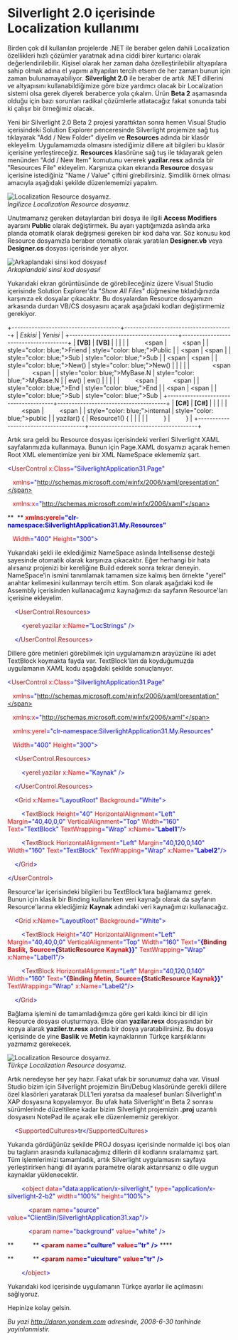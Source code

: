 # Silverlight 2.0 içerisinde Localization kullanımı
Birden çok dil kullanılan projelerde .NET ile beraber gelen dahili
Localization özellikleri hızlı çözümler yaratmak adına ciddi birer
kurtarıcı olarak değerlendirilebilir. Kişisel olarak her zaman daha
özelleştirilebilir altyapılara sahip olmak adına el yapımı altyapıları
tercih etsem de her zaman bunun için zaman bulunamayabiliyor.
**Silverlight 2.0** ile beraber de artık .NET dillerini ve altyapısını
kullanabildiğimize göre bize yardımcı olacak bir Localization sistemi
olsa gerek diyerek beraberce yola çıkalım. Ürün **Beta 2** aşamasında
olduğu için bazı sorunları radikal çözümlerle atlatacağız fakat sonunda
tabi ki çalışır bir örneğimiz olacak.

Yeni bir Silverlight 2.0 Beta 2 projesi yarattıktan sonra hemen Visual
Studio içerisindeki Solution Explorer penceresinde Silverlight projemize
sağ tuş tıklayarak "Add / New Folder" diyelim ve **Resources** adında
bir klasör ekleyelim. Uygulamamızda olmasını istediğimiz dillere ait
bilgileri bu klasör içerisine yerleştireceğiz. **Resources** klasörüne
sağ tuş ile tıklayarak gelen menünden "Add / New Item" komutunu vererek
**yazilar.resx** adında bir "Resources File" ekleyelim. Karşınıza çıkan
ekranda **Resource** dosyası içerisine istediğiniz "Name / Value"
çiftini girebilirsiniz. Şimdilik örnek olması amacıyla aşağıdaki şekilde
düzenlememizi yapalım.

![Localization Resource
dosyamız.](media/Silverlight_2_0_icerisinde_Localization_kullanimi/29062008_3.png)\
 *İngilizce Localization Resource dosyamız.*

Unutmamanız gereken detaylardan biri dosya ile ilgili **Access
Modifiers** ayarsını **Public** olarak değiştirmek. Bu ayarı
yaptığımızda aslında arka planda otomatik olarak değişmesi gereken bir
kod daha var. Söz konusu kod Resource dosyamızla beraber otomatik olarak
yaratılan **Designer.vb** veya **Designer.cs** dosyası içerisinde yer
alıyor.

![Arkaplandaki sinsi kod
dosyası!](media/Silverlight_2_0_icerisinde_Localization_kullanimi/29062008_2.png)\
*Arkaplandaki sinsi kod dosyası!*

Yukarıdaki ekran görüntüsünde de görebileceğiniz üzere Visual Studio
içerisinde Solution Explorer'da "*Show All Files*" düğmesine
tıkladığınızda karşınıza ek dosyalar çıkacaktır. Bu dosyalardan Resource
dosyamızın arkasında durdan VB/CS dosyasını açarak aşağıdaki kodları
değiştirmemiz gerekiyor.

+--------------------------------------+--------------------------------------+
| *Eskisi*                             | *Yenisi*                             |
+--------------------------------------+--------------------------------------+
| **[VB]**                             | **[VB]**                             |
|                                      |                                      |
|         <span                        |         <span                        |
| style="color: blue;">Friend</span>   | style="color: blue;">Public</span>   |
| <span                                | <span                                |
| style="color: blue;">Sub</span>      | style="color: blue;">Sub</span>      |
| <span                                | <span                                |
| style="color: blue;">New</span>()    | style="color: blue;">New</span>()    |
|                                      |                                      |
|             <span                    |             <span                    |
| style="color: blue;">MyBase</span>.N | style="color: blue;">MyBase</span>.N |
| ew()                                 | ew()                                 |
|                                      |                                      |
|         <span                        |         <span                        |
| style="color: blue;">End</span>      | style="color: blue;">End</span>      |
| <span                                | <span                                |
| style="color: blue;">Sub</span>      | style="color: blue;">Sub</span>      |
+--------------------------------------+--------------------------------------+
| **[C\#]**                            | **[C\#]**                            |
|                                      |                                      |
|         <span                        |         <span                        |
| style="color: blue;">internal</span> | style="color: blue;">public</span>   |
| yazilar() {                          | Resource1() {                        |
|                                      |                                      |
|         }                            |         }                            |
+--------------------------------------+--------------------------------------+

Artık sıra geldi bu Resource dosyası içerisindeki verileri Silverlight
XAML sayfalarımızda kullanmaya. Bunun için Page.XAML dosyamızı açarak
hemen Root XML elementimize yeni bir XML NameSpace eklememiz şart.

<span style="color: blue;">\<</span><span
style="color: #a31515;">UserControl</span><span style="color: red;">
x</span><span style="color: blue;">:</span><span
style="color: red;">Class</span><span
style="color: blue;">="SilverlightApplication31.Page"</span>

   <span style="color: red;"> xmlns</span><span
style="color: blue;">="http://schemas.microsoft.com/winfx/2006/xaml/presentation"</span>

   <span style="color: red;"> xmlns</span><span
style="color: blue;">:</span><span style="color: red;">x</span><span
style="color: blue;">="http://schemas.microsoft.com/winfx/2006/xaml"</span>

**  ** <span style="color: red;"> **xmlns**</span>**:<span
style="color: red;">yerel</span><span
style="color: blue;">="clr-namespace:SilverlightApplication31.My.Resources"</span>**

   <span style="color: red;"> Width</span><span
style="color: blue;">="400"</span><span style="color: red;">
Height</span><span style="color: blue;">="300"\></span>

Yukarıdaki şekli ile eklediğimiz NameSpace aslında Intellisense desteği
sayesinde otomatik olarak karşınıza çıkacaktır. Eğer herhangi bir hata
alırsanız projenizi bir kereliğine Build ederek sonra tekrar deneyin.
NameSpace'in ismini tanımlamak tamamen size kalmış ben örnekte "yerel"
anahtar kelimesini kullanmayı tercih ettim. Son olarak aşağıdaki kod ile
Assembly içerisinden kullanacağımız kaynağımızı da sayfanın
Resource'ları içerisine ekleyelim.

<span style="color: #a31515;">    </span><span
style="color: blue;">\<</span><span
style="color: #a31515;">UserControl.Resources</span><span
style="color: blue;">\></span>

<span style="color: #a31515;">        </span><span
style="color: blue;">\<</span><span
style="color: #a31515;">yerel</span><span
style="color: blue;">:</span><span
style="color: #a31515;">yazilar</span><span style="color: red;">
x</span><span style="color: blue;">:</span><span
style="color: red;">Name</span><span style="color: blue;">="LocStrings"
/\></span>

<span style="color: #a31515;">    </span><span
style="color: blue;">\</</span><span
style="color: #a31515;">UserControl.Resources</span><span
style="color: blue;">\></span>

Dillere göre metinleri görebilmek için uygulamamızın arayüzüne iki adet
TextBlock koymakta fayda var. TextBlock'ları da koyduğumuzda uygulamanın
XAML kodu aşağıdaki şekilde sonuçlanıyor.

<span style="color: blue;">\<</span><span
style="color: #a31515;">UserControl</span><span style="color: red;">
x</span><span style="color: blue;">:</span><span
style="color: red;">Class</span><span
style="color: blue;">="SilverlightApplication31.Page"</span>

   <span style="color: red;"> xmlns</span><span
style="color: blue;">="http://schemas.microsoft.com/winfx/2006/xaml/presentation"</span>

   <span style="color: red;"> xmlns</span><span
style="color: blue;">:</span><span style="color: red;">x</span><span
style="color: blue;">="http://schemas.microsoft.com/winfx/2006/xaml"</span>

   <span style="color: red;"> xmlns</span><span
style="color: blue;">:</span><span style="color: red;">yerel</span><span
style="color: blue;">="clr-namespace:SilverlightApplication31.My.Resources"</span>

   <span style="color: red;"> Width</span><span
style="color: blue;">="400"</span><span style="color: red;">
Height</span><span style="color: blue;">="300"\></span>

<span style="color: #a31515;">    </span><span
style="color: blue;">\<</span><span
style="color: #a31515;">UserControl.Resources</span><span
style="color: blue;">\></span>

<span style="color: #a31515;">        </span><span
style="color: blue;">\<</span><span
style="color: #a31515;">yerel</span><span
style="color: blue;">:</span><span
style="color: #a31515;">yazilar</span><span style="color: red;">
x</span><span style="color: blue;">:</span><span
style="color: red;">Name</span><span style="color: blue;">="Kaynak"
/\></span>

<span style="color: #a31515;">    </span><span
style="color: blue;">\</</span><span
style="color: #a31515;">UserControl.Resources</span><span
style="color: blue;">\></span>

<span style="color: #a31515;">    </span><span
style="color: blue;">\<</span><span
style="color: #a31515;">Grid</span><span style="color: red;">
x</span><span style="color: blue;">:</span><span
style="color: red;">Name</span><span
style="color: blue;">="LayoutRoot"</span><span style="color: red;">
Background</span><span style="color: blue;">="White"\></span>

<span style="color: #a31515;">        </span><span
style="color: blue;">\<</span><span
style="color: #a31515;">TextBlock</span><span style="color: red;">
Height</span><span style="color: blue;">="40"</span><span
style="color: red;"> HorizontalAlignment</span><span
style="color: blue;">="Left"</span><span style="color: red;">
Margin</span><span style="color: blue;">="40,40,0,0"</span><span
style="color: red;"> VerticalAlignment</span><span
style="color: blue;">="Top"</span><span style="color: red;">
Width</span><span style="color: blue;">="160"</span><span
style="color: red;"> Text</span><span
style="color: blue;">="TextBlock"</span><span style="color: red;">
TextWrapping</span><span style="color: blue;">="Wrap"</span><span
style="color: red;"> x</span><span style="color: blue;">:</span><span
style="color: red;">Name</span><span
style="color: blue;">="**Label1**"/\></span>

<span style="color: #a31515;">        </span><span
style="color: blue;">\<</span><span
style="color: #a31515;">TextBlock</span><span style="color: red;">
HorizontalAlignment</span><span style="color: blue;">="Left"</span><span
style="color: red;"> Margin</span><span
style="color: blue;">="40,120,0,140"</span><span style="color: red;">
Width</span><span style="color: blue;">="160"</span><span
style="color: red;"> Text</span><span
style="color: blue;">="TextBlock"</span><span style="color: red;">
TextWrapping</span><span style="color: blue;">="Wrap"</span><span
style="color: red;"> x</span><span style="color: blue;">:</span><span
style="color: red;">Name</span><span
style="color: blue;">="**Label2**"/\></span>

<span style="color: #a31515;">    </span><span
style="color: blue;">\</</span><span
style="color: #a31515;">Grid</span><span style="color: blue;">\></span>

<span style="color: blue;">\</</span><span
style="color: #a31515;">UserControl</span><span
style="color: blue;">\></span>

Resource'lar içerisindeki bilgileri bu TextBlock'lara bağlamamız gerek.
Bunun için klasik bir Binding kullanırken veri kaynağı olarak da
sayfanın Resource'larına eklediğimiz **Kaynak** adındaki veri
kaynağımızı kullanacağız.

<span style="color: #a31515;">    </span><span
style="color: blue;">\<</span><span
style="color: #a31515;">Grid</span><span style="color: red;">
x</span><span style="color: blue;">:</span><span
style="color: red;">Name</span><span
style="color: blue;">="LayoutRoot"</span><span style="color: red;">
Background</span><span style="color: blue;">="White"\></span>

<span style="color: #a31515;">        </span><span
style="color: blue;">\<</span><span
style="color: #a31515;">TextBlock</span><span style="color: red;">
Height</span><span style="color: blue;">="40"</span><span
style="color: red;"> HorizontalAlignment</span><span
style="color: blue;">="Left"</span><span style="color: red;">
Margin</span><span style="color: blue;">="40,40,0,0"</span><span
style="color: red;"> VerticalAlignment</span><span
style="color: blue;">="Top"</span><span style="color: red;">
Width</span><span style="color: blue;">="160"</span><span
style="color: red;"> Text</span><span
style="color: blue;">="**{**</span><span
style="color: #a31515;">**Binding**</span><span style="color: red;">
**Baslik**</span><span style="color: blue;">**,**</span><span
style="color: red;"> **Source**</span><span
style="color: blue;">**={**</span><span
style="color: #a31515;">**StaticResource**</span><span
style="color: red;"> **Kaynak**</span><span
style="color: blue;">**}}**"</span><span style="color: red;">
TextWrapping</span><span style="color: blue;">="Wrap"</span><span
style="color: red;"> x</span><span style="color: blue;">:</span><span
style="color: red;">Name</span><span
style="color: blue;">="Label1"/\></span>

<span style="color: #a31515;">        </span><span
style="color: blue;">\<</span><span
style="color: #a31515;">TextBlock</span><span style="color: red;">
HorizontalAlignment</span><span style="color: blue;">="Left"</span><span
style="color: red;"> Margin</span><span
style="color: blue;">="40,120,0,140"</span><span style="color: red;">
Width</span><span style="color: blue;">="160"</span><span
style="color: red;"> Text</span><span
style="color: blue;">="**{**</span><span
style="color: #a31515;">**Binding**</span><span style="color: red;">
**Metin**</span><span style="color: blue;">**,**</span><span
style="color: red;"> **Source**</span><span
style="color: blue;">**={**</span><span
style="color: #a31515;">**StaticResource**</span><span
style="color: red;"> **Kaynak**</span><span
style="color: blue;">**}}**"</span><span style="color: red;">
TextWrapping</span><span style="color: blue;">="Wrap"</span><span
style="color: red;"> x</span><span style="color: blue;">:</span><span
style="color: red;">Name</span><span
style="color: blue;">="Label2"/\></span>

<span style="color: #a31515;">    </span><span
style="color: blue;">\</</span><span
style="color: #a31515;">Grid</span><span style="color: blue;">\></span>

Bağlama işlemini de tamamladığımıza göre geri kaldı ikinci bir dil için
Resource dosyası oluşturmaya. Elde olan **yazilar.resx** dosyasından bir
kopya alarak **yaziler.tr.resx** adında bir dosya yaratabilirsiniz. Bu
dosya içerisinde de yine **Baslik** ve **Metin** kaynaklarının Türkçe
karşılıklarını yazmamız gerekecek.

![Localization Resource
dosyamız.](media/Silverlight_2_0_icerisinde_Localization_kullanimi/29062008_1.png)\
 *Türkçe Localization Resource dosyamız.*

Artık neredeyse her şey hazır. Fakat ufak bir sorunumuz daha var. Visual
Studio bizim için Silverlight projemizin Bin/Debug klasöründe gerekli
dillere özel klasörleri yaratarak DLL'leri yaratsa da maalesef bunları
Silverlight'ın XAP dosyasına kopyalamıyor. Bu ufak hata Silverlight'ın
Beta 2 sonrası sürümlerinde düzeltilene kadar bizim Silverlight
projemizin **.proj** uzantılı dosyasını NotePad ile açarak elle
düzenlememiz gerekiyor.

<span style="color: blue;">    \<</span><span
style="color: #a31515;">SupportedCultures</span><span
style="color: blue;">\></span>tr<span
style="color: blue;">\</</span><span
style="color: #a31515;">SupportedCultures</span><span
style="color: blue;">\></span>

Yukarıda gördüğünüz şekilde PROJ dosyası içerisinde normalde içi boş
olan bu tagların arasında kullanacağımız dillerin dil kodlarını
sıralamamız şart. Tüm işlemlerimizi tamamladık, artık Silverlight
uygulamasını sayfaya yerleştirirken hangi dil ayarını parametre olarak
aktarırsanız o dile uygun kaynaklar yüklenecektir.

        <span style="color: blue;">\<</span><span
style="color: #a31515;">object</span> <span
style="color: red;">data</span><span
style="color: blue;">="data:application/x-silverlight,"</span> <span
style="color: red;">type</span><span
style="color: blue;">="application/x-silverlight-2-b2"</span> <span
style="color: red;">width</span><span
style="color: blue;">="100%"</span> <span
style="color: red;">height</span><span
style="color: blue;">="100%"\></span>

            <span style="color: blue;">\<</span><span
style="color: #a31515;">param</span> <span
style="color: red;">name</span><span
style="color: blue;">="source"</span> <span
style="color: red;">value</span><span
style="color: blue;">="ClientBin/SilverlightApplication31.xap"/\></span>

            <span style="color: blue;">\<</span><span
style="color: #a31515;">param</span> <span
style="color: red;">name</span><span
style="color: blue;">="background"</span> <span
style="color: red;">value</span><span
style="color: blue;">="white"</span> <span
style="color: blue;">/\></span>

**           ** <span style="color: blue;">**\<**</span><span
style="color: #a31515;">**param**</span> <span style="color: red;">
**name**</span><span style="color: blue;">**="culture"**</span> <span
style="color: red;"> **value**</span><span
style="color: blue;">**="tr"**</span> <span style="color: blue;">
**/\>**</span> ****

**           ** <span style="color: blue;">**\<**</span><span
style="color: #a31515;">**param**</span> <span style="color: red;">
**name**</span><span style="color: blue;">**="uiculture"**</span> <span
style="color: red;"> **value**</span><span
style="color: blue;">**="tr"**</span> <span style="color: blue;">
**/\>**</span>

        <span style="color: blue;">\</</span><span
style="color: #a31515;">object</span><span
style="color: blue;">\></span>

Yukarıdaki kod içerisinde uygulamanın Türkçe ayarlar ile açılmasını
sağlıyoruz.

Hepinize kolay gelsin.



*Bu yazi http://daron.yondem.com adresinde, 2008-6-30 tarihinde yayinlanmistir.*
